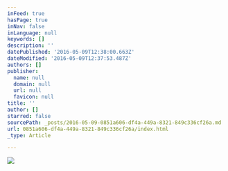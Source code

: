 ```yaml
---
inFeed: true
hasPage: true
inNav: false
inLanguage: null
keywords: []
description: ''
datePublished: '2016-05-09T12:38:00.663Z'
dateModified: '2016-05-09T12:37:53.487Z'
authors: []
publisher:
  name: null
  domain: null
  url: null
  favicon: null
title: ''
author: []
starred: false
sourcePath: _posts/2016-05-09-0851a606-df4a-449a-8321-849c336cf26a.md
url: 0851a606-df4a-449a-8321-849c336cf26a/index.html
_type: Article

---
```

![](https://the-grid-user-content.s3-us-west-2.amazonaws.com/3775692b-a3c6-45c5-a893-23d2b9c37441.jpg)